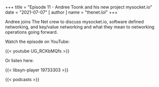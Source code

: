 +++
title = "Episode 11 - Andree Toonk and his new project mysocket.io"
date = "2021-07-07"
[ author ]
  name = "thenet.lol"
+++

Andree joins The Net crew to discuss mysocket.io, software defined networking, and key/value networking and what they mean to networking operations going forward.

Watch the episode on YouTube:

{{< youtube UG_RCKbMQfs >}}

Or listen here:

{{< libsyn-player 19733303 >}}

{{< podcasts >}}
